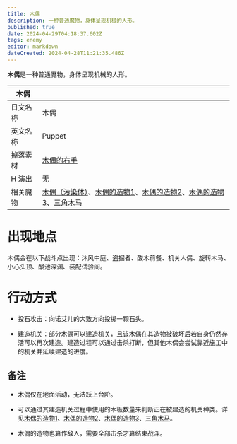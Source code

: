 ```yaml
---
title: 木偶
description: 一种普通魔物，身体呈现机械的人形。
published: true
date: 2024-04-29T04:18:37.602Z
tags: enemy
editor: markdown
dateCreated: 2024-04-28T11:21:35.486Z
---
```


**木偶**是一种普通魔物，身体呈现机械的人形。

<!-- 在这里放置图像 -->

| 木偶 ||
| - | - |
| 日文名称 | <span lang="ja">木偶</span> |
| 英文名称 | Puppet |
| 掉落素材 | [木偶的右手](/zh/item/golem’s-right-hand) |
| H 演出 | 无 |
| 相关魔物 | [木偶（污染体）](/zh/enemy/puppet-contaminated)、[木偶的造物1](/zh/enemy/puppet-mechanism-1)、[木偶的造物2](/zh/enemy/puppet-mechanism-2)、[木偶的造物3](/zh/enemy/puppet-mechanism-3)、[三角木马](/zh/enemy/puppet-mechanism-4) |

# 出现地点

木偶会在以下战斗点出现：沐风中庭、盗掘者、酸木前餐、机关人偶、旋转木马、小心头顶、酸池深渊、装配试验间。

# 行动方式

- 投石攻击：向诺艾儿的大致方向投掷一颗石头。

- 建造机关：部分木偶可以建造机关，且该木偶在其造物被破坏后若自身仍然存活可以再次建造。建造过程可以通过击杀打断，但其他木偶会尝试靠近施工中的机关并延续建造的进度。

## 备注

- 木偶仅在地面活动，无法跃上台阶。

- 可以通过其建造机关过程中使用的木板数量来判断正在被建造的机关种类。详见[木偶的造物1](/zh/enemy/puppet-mechanism-1)、[木偶的造物2](/zh/enemy/puppet-mechanism-2)、[木偶的造物3](/zh/enemy/puppet-mechanism-3)、[三角木马](/zh/enemy/puppet-mechanism-4)。

- 木偶的造物也算作敌人，需要全部击杀才算结束战斗。
